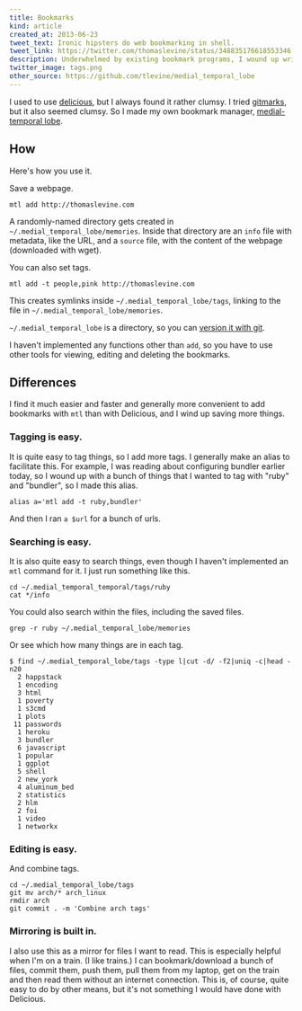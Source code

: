 ```yaml
---
title: Bookmarks
kind: article
created_at: 2013-06-23
tweet_text: Ironic hipsters do web bookmarking in shell.
tweet_link: https://twitter.com/thomaslevine/status/348835176618553346
description: Underwhelmed by existing bookmark programs, I wound up writing my own.
twitter_image: tags.png
other_source: https://github.com/tlevine/medial_temporal_lobe
---
```

I used to use [delicious](https://delicious.com/tlevine),
but I always found it rather clumsy. I tried
[gitmarks](https://github.com/FarMcKon/gitmarks_2),
but it also seemed clumsy. So I made my own bookmark manager,
[medial-temporal lobe](https://github.com/tlevine/medial_temporal_lobe).

## How
Here's how you use it.

Save a webpage.

    mtl add http://thomaslevine.com

A randomly-named directory gets created in
`~/.medial_temporal_lobe/memories`. Inside that directory are
an `info` file with metadata, like the URL, and a `source` file,
with the content of the webpage (downloaded with wget).

You can also set tags.

    mtl add -t people,pink http://thomaslevine.com

This creates symlinks inside `~/.medial_temporal_lobe/tags`,
linking to the file in `~/.medial_temporal_lobe/memories`.

`~/.medial_temporal_lobe` is a directory, so you can
[version it with git](https://github.com/tlevine/.medial_temporal_lobe).

I haven't implemented any functions other than `add`, so you have to use
other tools for viewing, editing and deleting the bookmarks.

## Differences
I find it much easier and faster and generally more convenient to
add bookmarks with `mtl` than with Delicious, and I wind up saving
more things.

### Tagging is easy.
It is quite easy to tag things, so I add more tags. I generally make an
alias to facilitate this. For example, I was reading about configuring
bundler earlier today, so I wound up with a bunch of things that I wanted
to tag with "ruby" and "bundler", so I made this alias.

    alias a='mtl add -t ruby,bundler'

And then I ran `a $url` for a bunch of urls.

### Searching is easy.
It is also quite easy to search things, even though I haven't implemented
an `mtl` command for it. I just run something like this.

    cd ~/.medial_temporal_temporal/tags/ruby
    cat */info

You could also search within the files, including the saved files.

    grep -r ruby ~/.medial_temporal_lobe/memories

Or see which how many things are in each tag.

    $ find ~/.medial_temporal_lobe/tags -type l|cut -d/ -f2|uniq -c|head -n20
      2 happstack
      1 encoding
      3 html
      1 poverty
      1 s3cmd
      1 plots
     11 passwords
      1 heroku
      3 bundler
      6 javascript
      1 popular
      1 ggplot
      5 shell
      2 new_york
      4 aluminum_bed
      2 statistics
      2 hlm
      2 foi
      1 video
      1 networkx

### Editing is easy.
And combine tags.

    cd ~/.medial_temporal_lobe/tags
    git mv arch/* arch_linux
    rmdir arch
    git commit . -m 'Combine arch tags'

### Mirroring is built in.
I also use this as a mirror for files I want to read. This is especially
helpful when I'm on a train. (I like trains.) I can bookmark/download a
bunch of files, commit them, push them, pull them from my laptop, get on
the train and then read them without an internet connection. This is, of
course, quite easy to do by other means, but it's not something I would
have done with Delicious.
